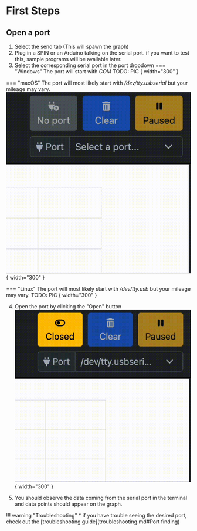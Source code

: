 # First Steps

## Open a port
1. Select the send tab (This will spawn the graph)
2. Plug in a SPIN or an Arduino talking on the serial port.
if you want to test this, sample programs will be available later.
3. Select the corresponding serial port in the port dropdown
=== "Windows"
	The port will start with *COM*
	TODO: PIC { width="300" }

=== "macOS"
	The port will most likely start with */dev/tty.usbserial* but your mileage may vary.
	![Open port](imgs/OwnPlot_macOS_select_port.gif){ width="300" }

=== "Linux"
	The port will most likely start with */dev/tty.usb* but your mileage may vary.
	TODO: PIC { width="300" }


4. Open the port by clicking the "Open" button
![Open port](imgs/OwnPlot_open_port.gif){ width="300" }

5. You should observe the data coming from the serial port in the terminal and data points should appear on the graph.

!!! warning "Troubleshooting"
	* if you have trouble seeing the desired port, check out the [troubleshooting guide](troubleshooting.md#Port finding)


